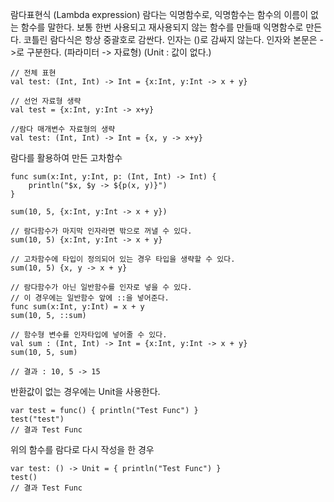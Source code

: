 람다표현식 (Lambda expression)
람다는 익명함수로, 익명함수는 함수의 이름이 없는 함수를 말한다. 보통 한번 사용되고 재사용되지 않는 함수를 만들때 익명함수로 만든다. 
코틀린 람다식은 항상 중괄호로 감싼다.
인자는 ()로 감싸지 않는다.
인자와 본문은 ->로 구분한다.
(파라미터 -> 자료형)
(Unit : 값이 없다.)

```
// 전체 표현
val test: (Int, Int) -> Int = {x:Int, y:Int -> x + y}

// 선언 자료형 생략
val test = {x:Int, y:Int -> x+y}

//람다 매개변수 자료형의 생략
val test: (Int, Int) -> Int = {x, y -> x+y}
```

람다를 활용하여 만든 고차함수
```
func sum(x:Int, y:Int, p: (Int, Int) -> Int) {
	println("$x, $y -> ${p(x, y)}")
}

sum(10, 5, {x:Int, y:Int -> x + y})

// 람다함수가 마지막 인자라면 밖으로 꺼낼 수 있다.
sum(10, 5) {x:Int, y:Int -> x + y}

// 고차함수에 타입이 정의되어 있는 경우 타입을 생략할 수 있다.
sum(10, 5) {x, y -> x + y}

// 람다함수가 아닌 일반함수를 인자로 넣을 수 있다.
// 이 경우에는 일반함수 앞에 ::을 넣어준다.
func sum(x:Int, y:Int) = x + y
sum(10, 5, ::sum)

// 함수형 변수를 인자타입에 넣어줄 수 있다.
val sum : (Int, Int) -> Int = {x:Int, y:Int -> x + y}
sum(10, 5, sum)

// 결과 : 10, 5 -> 15
```

반환값이 없는 경우에는 Unit을 사용한다.

```
var test = func() { println("Test Func") }
test("test")
// 결과 Test Func
```
위의 함수를 람다로 다시 작성을 한 경우
```
var test: () -> Unit = { println("Test Func") }
test()
// 결과 Test Func
```
